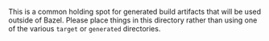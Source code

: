 This is a common holding spot for generated build artifacts that will be used
outside of Bazel. Please place things in this directory rather than using one
of the various `target` or `generated` directories.
